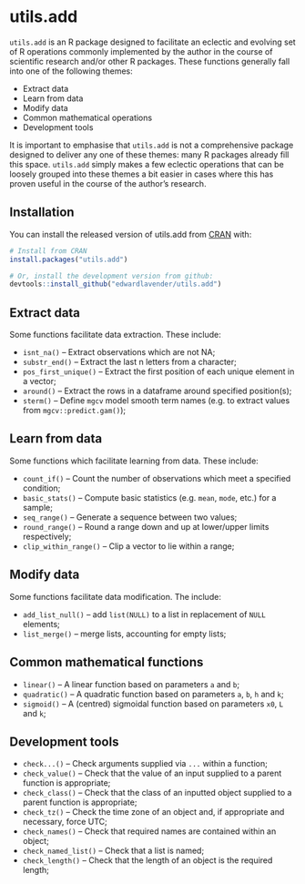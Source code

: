 
# utils.add

<!-- badges: start -->

<!-- badges: end -->

`utils.add` is an R package designed to facilitate an eclectic and
evolving set of R operations commonly implemented by the author in the
course of scientific research and/or other R packages. These functions
generally fall into one of the following themes:

  - Extract data
  - Learn from data
  - Modify data
  - Common mathematical operations
  - Development tools

It is important to emphasise that `utils.add` is not a comprehensive
package designed to deliver any one of these themes: many R packages
already fill this space. `utils.add` simply makes a few eclectic
operations that can be loosely grouped into these themes a bit easier in
cases where this has proven useful in the course of the author’s
research.

## Installation

You can install the released version of utils.add from
[CRAN](https://CRAN.R-project.org) with:

``` r
# Install from CRAN
install.packages("utils.add")
```

``` r
# Or, install the development version from github:
devtools::install_github("edwardlavender/utils.add")
```

## Extract data

Some functions facilitate data extraction. These include:

  - `isnt_na()` – Extract observations which are not NA;
  - `substr_end()` – Extract the last n letters from a character;
  - `pos_first_unique()` – Extract the first position of each unique
    element in a vector;
  - `around()` – Extract the rows in a dataframe around specified
    position(s);
  - `sterm()` – Define `mgcv` model smooth term names (e.g. to extract
    values from `mgcv::predict.gam()`);

## Learn from data

Some functions which facilitate learning from data. These include:

  - `count_if()` – Count the number of observations which meet a
    specified condition;
  - `basic_stats()` – Compute basic statistics (e.g. `mean`, `mode`,
    etc.) for a sample;
  - `seq_range()` – Generate a sequence between two values;
  - `round_range()` – Round a range down and up at lower/upper limits
    respectively;
  - `clip_within_range()` – Clip a vector to lie within a range;

## Modify data

Some functions facilitate data modification. The include:

  - `add_list_null()` – add `list(NULL)` to a list in replacement of
    `NULL` elements;
  - `list_merge()` – merge lists, accounting for empty lists;

## Common mathematical functions

  - `linear()` – A linear function based on parameters `a` and `b`;
  - `quadratic()` – A quadratic function based on parameters `a`, `b`,
    `h` and `k`;
  - `sigmoid()` – A (centred) sigmoidal function based on parameters
    `x0`, `L` and `k`;

## Development tools

  - `check...()` – Check arguments supplied via `...` within a function;
  - `check_value()` – Check that the value of an input supplied to a
    parent function is appropriate;
  - `check_class()` – Check that the class of an inputted object
    supplied to a parent function is appropriate;
  - `check_tz()` – Check the time zone of an object and, if appropriate
    and necessary, force UTC;
  - `check_names()` – Check that required names are contained within an
    object;
  - `check_named_list()` – Check that a list is named;
  - `check_length()` – Check that the length of an object is the
    required length;
